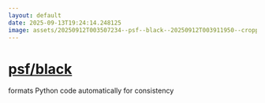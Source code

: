 ```yaml
---
layout: default
date: 2025-09-13T19:24:14.248125
image: assets/20250912T003507234--psf--black--20250912T003911950--cropped.png
---
```


# [psf/black](https://github.com/psf/black)

formats Python code automatically for consistency
